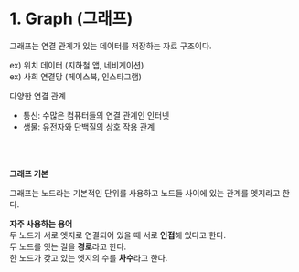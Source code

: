 # 1. Graph (그래프)

그래프는 연결 관계가 있는 데이터를 저장하는 자료 구조이다.

ex) 위치 데이터 (지하철 앱, 네비게이션) <br>
ex) 사회 연결망 (페이스북, 인스타그램)

다양한 연결 관계

- 통신: 수많은 컴퓨터들의 연결 관계인 인터넷
- 생물: 유전자와 단백질의 상호 작용 관계

<br><br>

**그래프 기본**

그래프는 노드라는 기본적인 단위를 사용하고 노드들 사이에 있는 관계를 엣지라고 한다. <br>

**자주 사용하는 용어** <br>
두 노드가 서로 엣지로 연결되어 있을 때 서로 **인접**해 있다고 한다. <br>
두 노드를 잇는 길을 **경로**라고 한다. <br>
한 노드가 갖고 있는 엣지의 수를 **차수**라고 한다. <br>
